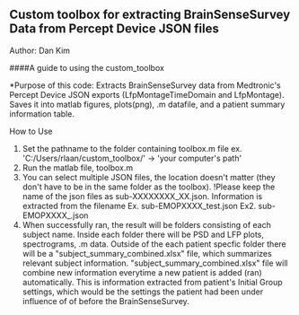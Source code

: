 ## Custom toolbox for extracting BrainSenseSurvey Data from Percept Device JSON files





Author: Dan Kim 





####A guide to using the custom_toolbox

*Purpose of this code: 
Extracts BrainSenseSurvey data from Medtronic's Percept Device JSON exports (LfpMontageTimeDomain and LfpMontage).
Saves it into matlab figures, plots(png), .m datafile, and a patient summary information table.

How to Use
1. Set the pathname to the folder containing toolbox.m file
    ex. 'C:/Users/rlaan/custom_toolbox/' -> 'your computer's path'
2. Run the matlab file, toolbox.m
3. You can select multiple JSON files, the location doesn't matter (they don't have to be in the same folder as the toolbox).
 !Please keep the name of the json files as sub-XXXXXXXX_XX.json. Information is extracted from the filename
                                      Ex. sub-EMOPXXXX_test.json
                                      Ex2. sub-EMOPXXXX_.json
4. When successfully ran, the result will be folders consisting of each subject name.
   Inside each folder there will be PSD and LFP plots, spectrograms, .m data. Outside of the each patient specfic folder there will be a "subject_summary_combined.xlsx" file,
   which summarizes relevant subject information. "subject_summary_combined.xlsx" file will combine new information everytime a new patient is added (ran) automatically.
   This is information extracted from patient's Initial Group settings, which would be the settings the patient had been under influence of of before the BrainSenseSurvey.
